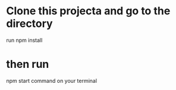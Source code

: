 # Clone this projecta and go to the directory 
run npm install
# then run 
npm start command on your terminal
